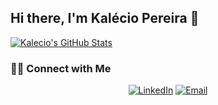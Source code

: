 
<!--
**kalecio/kalecio** is a ✨ _special_ ✨ repository because its `README.md` (this file) appears on your GitHub profile.

Here are some ideas to get you started:

- 🔭 I’m currently working on ...
- 🌱 I’m currently learning ...
- 👯 I’m looking to collaborate on ...
- 🤔 I’m looking for help with ...
- 💬 Ask me about ...
- 📫 How to reach me: ...
- 😄 Pronouns: ...
- ⚡ Fun fact: ...
-->

## Hi there, I'm Kalécio Pereira 👋

<!--

### 👨🏻‍💻 About Me

- 🤔 &nbsp; Exploring new technologies and developing software solutions and quick hacks.
- 💼 &nbsp; Working as a DevOps Engineer at DNSFilter.
- 🌱 &nbsp; Learning more about Cloud Architecture, IaC and Sofware Development.

### 🛠 Tech Stack

- 💻 &nbsp; Docker | Ansible | Terraform | Kubernetes | Packer
- 🛢 &nbsp; Postgres | TimescaleDB
- 🔧 &nbsp; Git | Markdown
-->

[![Kalecio's GitHub Stats](https://github-readme-stats.vercel.app/api?username=kalecio&show_icons=true)](https://github.com/kalecio)

### 🤝🏻 Connect with Me

<p align="center">
<a href="https://www.linkedin.com/in/kalecio/"><img alt="LinkedIn" src="https://img.shields.io/badge/LinkedIn-Kal%C3%A9cio%20Pereira-blue?style=flat-square&logo=linkedin"></a>
<a href="mailto:contato@kalecio.dev"><img alt="Email" src="https://img.shields.io/badge/Email-contato@kalecio.dev-blue?style=flat-square&logo=gmail"></a>
</p>
